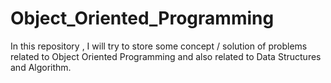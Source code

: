 # Object_Oriented_Programming
In this repository , I will try to store some concept / solution of problems related to Object Oriented Programming and also related to Data Structures and Algorithm.
